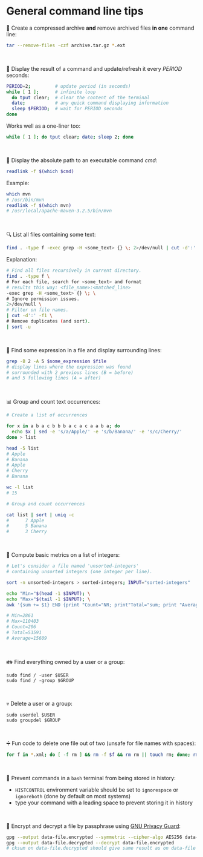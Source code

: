 # General command line tips

:open_file_folder: Create a compressed archive **and** remove archived files **in one** command line:
```sh
tar --remove-files -czf archive.tar.gz *.ext
```

&nbsp;

:arrows_counterclockwise: Display the result of a command and update/refresh it every *PERIOD* seconds:
```sh
PERIOD=2;         # update period (in seconds)
while [ 1 ];      # infinite loop
  do tput clear;  # clear the content of the terminal
  date;           # any quick command displaying information
  sleep $PERIOD;  # wait for PERIOD seconds
done
```
Works well as a one-liner too:
```sh
while [ 1 ]; do tput clear; date; sleep 2; done
```

&nbsp;

:link: Display the absolute path to an executable command *cmd*:
```sh
readlink -f $(which $cmd)
```
Example:
```sh
which mvn
# /usr/bin/mvn
readlink -f $(which mvn)
# /usr/local/apache-maven-3.2.5/bin/mvn
```

&nbsp;

:mag: List all files containing some text:
```sh
find . -type f -exec grep -H <some_text> {} \; 2>/dev/null | cut -d':' -f1 | sort -u
```
Explanation:
```sh
# Find all files recursively in current directory.
find . -type f \
# For each file, search for <some_text> and format
# results this way: <file_name>:<matched_line>
-exec grep -H <some_text> {} \; \
# Ignore permission issues.
2>/dev/null \
# Filter on file names.
| cut -d':' -f1 \
# Remove duplicates (and sort).
| sort -u
```

&nbsp;

:bookmark_tabs: Find some expression in a file and display surrounding lines:
```sh
grep -B 2 -A 5 $some_expression $file
# display lines where the expression was found
# surrounded with 2 previous lines (B = before)
# and 5 following lines (A = after)
```

&nbsp;

:bar_chart: Group and count text occurrences:
```sh
# Create a list of occurrences

for x in a b a c b b b a c a c a a b a; do
  echo $x | sed -e 's/a/Apple/' -e 's/b/Banana/' -e 's/c/Cherry/'
done > list

head -5 list
# Apple
# Banana
# Apple
# Cherry
# Banana

wc -l list
# 15
```
```sh
# Group and count occurrences

cat list | sort | uniq -c
#      7 Apple
#      5 Banana
#      3 Cherry
```

&nbsp;

:1234: Compute basic metrics on a list of integers:
```sh
# Let's consider a file named 'unsorted-integers'
# containing unsorted integers (one integer per line).

sort -n unsorted-integers > sorted-integers; INPUT="sorted-integers"

echo "Min="$(head -1 $INPUT); \
echo "Max="$(tail -1 $INPUT); \
awk '{sum += $1} END {print "Count="NR; print"Total="sum; print "Average="sum/NR}' $INPUT

# Min=2861
# Max=110403
# Count=206
# Total=53591
# Average=15609
```

&nbsp;

:family: Find everything owned by a user or a group:
```
sudo find / -user $USER
sudo find / -group $GROUP
```

&nbsp;

:skull: Delete a user or a group:
```
sudo userdel $USER
sudo groupdel $GROUP
```

&nbsp;

:heavy_division_sign: Fun code to delete one file out of two (unsafe for file names with spaces):
```sh
for f in *.xml; do [ -f rm ] && rm -f $f && rm rm || touch rm; done; rm -f rm;
```

&nbsp;

:ghost: Prevent commands in a `bash` terminal from being stored in history:
- `HISTCONTROL` environment variable should be set to `ignorespace` or `ignoreboth` (done by default on most systems)
- type your command with a leading space to prevent storing it in history

&nbsp;

:closed_lock_with_key: Encrypt and decrypt a file by passphrase using [GNU Privacy Guard](https://gnupg.org/):
```sh
gpg --output data-file.encrypted --symmetric --cipher-algo AES256 data-file
gpg --output data-file.decrypted --decrypt data-file.encrypted
# cksum on data-file.decrypted should give same result as on data-file
```
